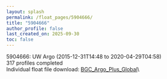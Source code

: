 ```yaml
---
layout: splash
permalink: /float_pages/5904666/
title: "5904666"
author_profile: false
last_created_on: 2025-09-30
toc: false
---
```

 
5904666: UW Argo (2015-12-31T14:48 to 2020-04-29T04:58)\
317 profiles completed\
Individual float file download: [BGC_Argo_Plus_Global](https://ftp.soest.hawaii.edu/bgc_argo_plus/Individual_Floats/outliers_removed/5904666_Sprof_processed.nc)\
